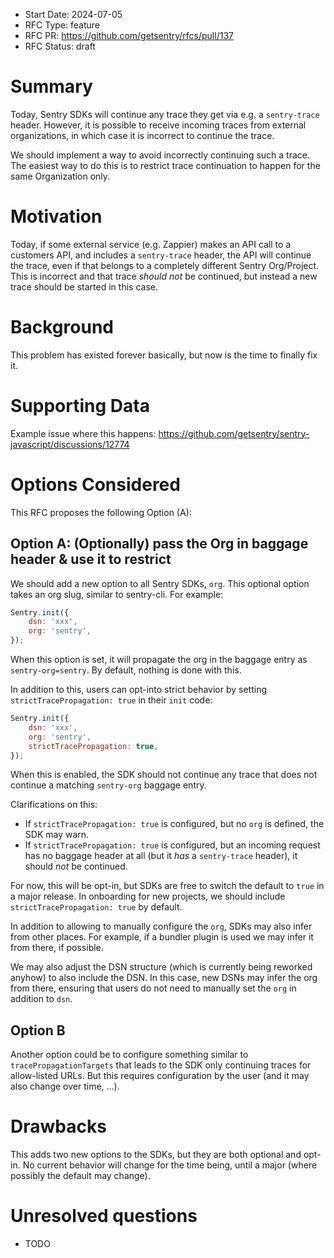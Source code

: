 - Start Date: 2024-07-05
- RFC Type: feature
- RFC PR: https://github.com/getsentry/rfcs/pull/137
- RFC Status: draft

# Summary

Today, Sentry SDKs will continue any trace they get via e.g. a `sentry-trace` header. However, it is possible to receive incoming traces from external organizations, in which case it is incorrect to continue the trace.

We should implement a way to avoid incorrectly continuing such a trace. The easiest way to do this is to restrict trace continuation to happen for the same Organization only.

# Motivation

Today, if some external service (e.g. Zappier) makes an API call to a customers API, and includes a `sentry-trace` header, the API will continue the trace, even if that belongs to a completely different Sentry Org/Project. This is incorrect and that trace _should not_ be continued, but instead a new trace should be started in this case.

# Background

This problem has existed forever basically, but now is the time to finally fix it.

# Supporting Data

Example issue where this happens: https://github.com/getsentry/sentry-javascript/discussions/12774

# Options Considered

This RFC proposes the following Option (A):

## Option A: (Optionally) pass the Org in baggage header & use it to restrict

We should add a new option to all Sentry SDKs, `org`. This optional option takes an org slug, similar to sentry-cli. For example:

```js
Sentry.init({
    dsn: 'xxx',
    org: 'sentry',
});
```

When this option is set, it will propagate the org in the baggage entry as `sentry-org=sentry`. By default, nothing is done with this.

In addition to this, users can opt-into strict behavior by setting `strictTracePropagation: true` in their `init` code:

```js
Sentry.init({
    dsn: 'xxx',
    org: 'sentry',
    strictTracePropagation: true,
});
```

When this is enabled, the SDK should not continue any trace that does not continue a matching `sentry-org` baggage entry.

Clarifications on this:

* If `strictTracePropagation: true` is configured, but no `org` is defined, the SDK may warn.
* If `strictTracePropagation: true` is configured, but an incoming request has no baggage header at all (but it _has_ a `sentry-trace` header), it should _not_ be continued.

For now, this will be opt-in, but SDKs are free to switch the default to `true` in a major release. In onboarding for new projects, we should include `strictTracePropagation: true` by default.

In addition to allowing to manually configure the `org`, SDKs may also infer from other places. For example, if a bundler plugin is used we may infer it from there, if possible. 

We may also adjust the DSN structure (which is currently being reworked anyhow) to also include the DSN. In this case, new DSNs may infer the org from there, ensuring that users do not need to manually set the `org` in addition to `dsn`.

## Option B

Another option could be to configure something similar to `tracePropagationTargets` that leads to the SDK only continuing traces for allow-listed URLs. But this requires configuration by the user (and it may also change over time, ...).

# Drawbacks

This adds two new options to the SDKs, but they are both optional and opt-in. No current behavior will change for the time being, until a major (where possibly the default may change).

# Unresolved questions

- TODO